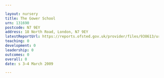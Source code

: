 ```yaml
---

layout: nursery
title: The Gower School
urn: 131690
postcode: N7 9EY
address: 18 North Road, London, N7 9EY
latestReportUrl: https://reports.ofsted.gov.uk/provider/files/938613/urn/131690.pdf
teaching: 0
development: 0
leadership: 0
outcomes: 0
overall: 0
date: s 3–4 March 2009

---
```

